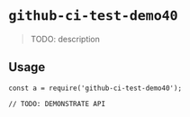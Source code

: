 
# `github-ci-test-demo40`

> TODO: description

## Usage

```
const a = require('github-ci-test-demo40');

// TODO: DEMONSTRATE API
```

